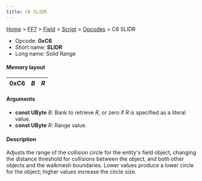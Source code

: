 ```yaml
---
title: C6 SLIDR
---
```


[Home](../../../../Main%20Page.md.md) > [FF7](../../../../FF7.md) > [Field](../../../Field.md) > [Script](../../Script.md) > [Opcodes](../Opcodes.md) > C6 SLIDR

-   Opcode: **0xC6**
-   Short name: **SLIDR**
-   Long name: Solid Range

#### Memory layout

| 0xC6 | *B* | *R* |
|------|-----|-----|

#### Arguments

-   **const UByte** *B*: Bank to retrieve *R*, or zero if *R* is
    specified as a literal value.
-   **const UByte** *R*: Range value.

#### Description

Adjusts the range of the collision circle for the entity's field object,
changing the distance threshold for collisions between the object, and
both other objects and the walkmesh boundaries. Lower values produce a
lower circle for the object; higher values increase the circle size.
